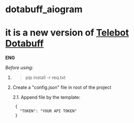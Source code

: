 # dotabuff_aiogram

# it is a new version of [Telebot Dotabuff](https://github.com/El1syum/dotabuff_bot)
**ENG**

_Before using_:

1. >pip install -r req.txt

2. Create a "config.json" file in root of the project

    2.1. Append file by the template:

        {
          "TOKEN": "YOUR API TOKEN"
        }
